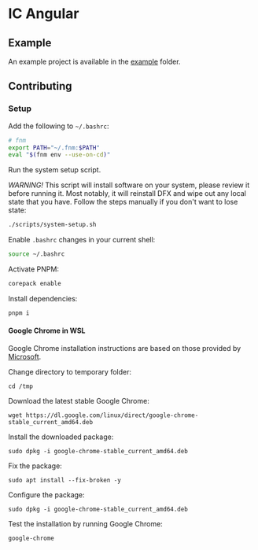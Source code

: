 # IC Angular

## Example

An example project is available in the [example](./example/README.md) folder.

## Contributing

### Setup

Add the following to `~/.bashrc`:

```bash
# fnm
export PATH="~/.fnm:$PATH"
eval "$(fnm env --use-on-cd)"
```

Run the system setup script.

_WARNING!_ This script will install software on your system, please review it before running it. Most notably, it will reinstall DFX and wipe out any local state that you have. Follow the steps manually if you don't want to lose state:

```bash
./scripts/system-setup.sh
```

Enable `.bashrc` changes in your current shell:

```bash
source ~/.bashrc
```

Activate PNPM:

```bash
corepack enable
```

Install dependencies:

```bash
pnpm i
```

#### Google Chrome in WSL

Google Chrome installation instructions are based on those provided by [Microsoft](https://learn.microsoft.com/en-us/windows/wsl/tutorials/gui-apps#install-google-chrome-for-linux).

Change directory to temporary folder:

```shell
cd /tmp
```

Download the latest stable Google Chrome:

```shell
wget https://dl.google.com/linux/direct/google-chrome-stable_current_amd64.deb
```

Install the downloaded package:

```shell
sudo dpkg -i google-chrome-stable_current_amd64.deb
```

Fix the package:

```shell
sudo apt install --fix-broken -y
```

Configure the package:

```shell
sudo dpkg -i google-chrome-stable_current_amd64.deb
```

Test the installation by running Google Chrome:

```shell
google-chrome
```
